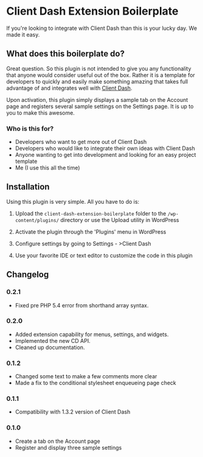 # Client Dash Extension Boilerplate

If you're looking to integrate with Client Dash than this is your lucky day. We made it easy.

## What does this boilerplate do?

Great question. So this plugin is not intended to give you any functionality that anyone would consider useful out of the box. Rather it is a template for developers to quickly and easily make something amazing that takes full advantage of and integrates well with [Client Dash](http://w.org/plugins/client-dash/).

Upon activation, this plugin simply displays a sample tab on the Account page and registers several sample settings on the Settings page. It is up to you to make this awesome.

### Who is this for?
* Developers who want to get more out of Client Dash
* Developers who would like to integrate their own ideas with Client Dash
* Anyone wanting to get into development and looking for an easy project template
* Me (I use this all the time)

## Installation

Using this plugin is very simple. All you have to do is:

1. Upload the `client-dash-extension-boilerplate` folder to the `/wp-content/plugins/` directory or use the Upload utility in WordPress

2. Activate the plugin through the 'Plugins' menu in WordPress

3. Configure settings by going to Settings - >Client Dash

4. Use your favorite IDE or text editor to customize the code in this plugin

## Changelog

### 0.2.1
* Fixed pre PHP 5.4 error from shorthand array syntax.

### 0.2.0
* Added extension capability for menus, settings, and widgets.
* Implemented the new CD API.
* Cleaned up documentation.

### 0.1.2
* Changed some text to make a few comments more clear
* Made a fix to the conditional stylesheet enqueueing page check

### 0.1.1
* Compatibility with 1.3.2 version of Client Dash

### 0.1.0
* Create a tab on the Account page
* Register and display three sample settings
